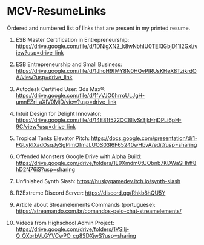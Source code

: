 # MCV-ResumeLinks
Ordered and numbered list of links that are present in my printed resume.

1. ESB Master Certification in Entrepreneurship:
https://drive.google.com/file/d/1DNigXN2_k8wNbhIU0TEXlGbjD11I2Gxl/view?usp=drive_link

2. ESB Entrepreneurship and Small Business:
https://drive.google.com/file/d/1JhoH9fMY8N0HQvPIRUsKHeX8TzikrdOA/view?usp=drive_link

3. Autodesk Certified User: 3ds Max®:
https://drive.google.com/file/d/1fvVJO0hrroULJgH-umnEZri_aXIV0MjD/view?usp=drive_link

4. Intuit Design for Delight Innovator:
https://drive.google.com/file/d/14E81f522OC8lIvSr3jkHrjDPLi6pH-9C/view?usp=drive_link
 
5. Tropical Tanks Elevator Pitch:
https://docs.google.com/presentation/d/1-FGLyRlXadOsqJySgPImQfmJLUOS03I6F65240wHbyA/edit?usp=sharing
 
6. Offended Monsters Google Drive with Alpha Build:
https://drive.google.com/drive/folders/1E9Xmdm0tUObnb7KDWaSHhff8hD2N76iS?usp=sharing

7. Unfinished Synth Slash:
https://huskygamedev.itch.io/synth-slash

8. R2Extreme Discord Server:
https://discord.gg/Rhkb8hQU5Y

9. Article about Streamelements Commands (portuguese):
https://streamando.com.br/comandos-pelo-chat-streamelements/

10. Videos from Highschool Admin Project:
https://drive.google.com/drive/folders/1VSIIj-Q_QXorbVLGYVCwPO_cg8SDXjwS?usp=sharing
